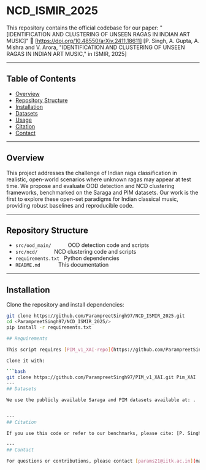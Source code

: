 # NCD_ISMIR_2025
This repository contains the official codebase for our paper: "[IDENTIFICATION AND CLUSTERING OF UNSEEN RAGAS IN INDIAN ART MUSIC]"
📄 [https://doi.org/10.48550/arXiv.2411.18611] [P. Singh, A. Gupta, A. Mishra and V. Arora, "IDENTIFICATION AND CLUSTERING OF UNSEEN RAGAS IN INDIAN ART MUSIC," in ISMIR, 2025]

---

## Table of Contents

- [Overview](#overview)
- [Repository Structure](#repository-structure)
- [Installation](#installation)
- [Datasets](#datasets)
- [Usage](#usage)
- [Citation](#citation)
- [Contact](#contact)

---

## Overview

This project addresses the challenge of Indian raga classification in realistic, open-world scenarios where unknown ragas may appear at test time. We propose and evaluate OOD detection and NCD clustering frameworks, benchmarked on the Saraga and PIM datasets. Our work is the first to explore these open-set paradigms for Indian classical music, providing robust baselines and reproducible code.

---

## Repository Structure

- `src/ood_main/` &nbsp;&nbsp;&nbsp;&nbsp;&nbsp;&nbsp;&nbsp;&nbsp;&nbsp; OOD detection code and scripts  
- `src/ncd/` &nbsp;&nbsp;&nbsp;&nbsp;&nbsp;&nbsp;&nbsp;&nbsp;&nbsp; NCD clustering code and scripts  
- `requirements.txt` &nbsp; Python dependencies  
- `README.md` &nbsp;&nbsp;&nbsp;&nbsp;&nbsp;&nbsp;&nbsp;&nbsp;&nbsp;&nbsp; This documentation  

---

## Installation

Clone the repository and install dependencies:
```bash
git clone https://github.com/ParampreetSingh97/NCD_ISMIR_2025.git
cd <ParampreetSingh97/NCD_ISMIR_2025/>
pip install -r requirements.txt

## Requirements

This script requires [PIM_v1_XAI-repo](https://github.com/ParampreetSingh97/PIM_v1_XAI.git).

Clone it with:

```bash
git clone https://github.com/ParampreetSingh97/PIM_v1_XAI.git Pim_XAI
---
## Datasets

We use the publicly available Saraga and PIM datasets available at: .


---
## Citation

If you use this code or refer to our benchmarks, please cite: [P. Singh, A. Gupta, A. Mishra and V. Arora, "IDENTIFICATION AND CLUSTERING OF UNSEEN RAGAS IN INDIAN ART MUSIC," in ISMIR, 2025]

---
## Contact

For questions or contributions, please contact [params21@iitk.ac.in](mailto:params21@iitk.ac.in).

